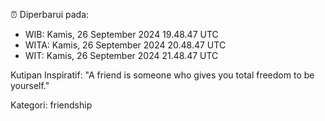 ⏰ Diperbarui pada:
- WIB: Kamis, 26 September 2024 19.48.47 UTC
- WITA: Kamis, 26 September 2024 20.48.47 UTC
- WIT: Kamis, 26 September 2024 21.48.47 UTC

Kutipan Inspiratif:
"A friend is someone who gives you total freedom to be yourself."


Kategori: friendship

